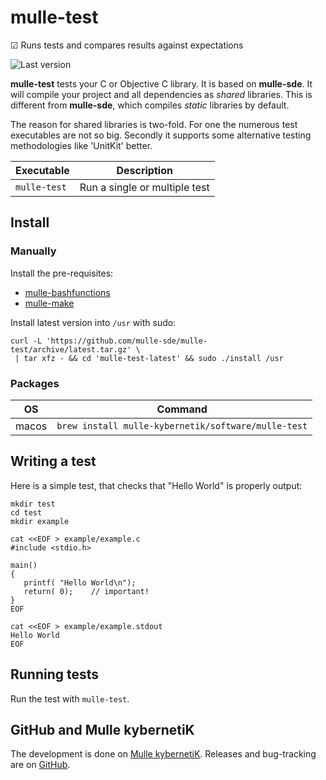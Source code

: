 # mulle-test

☑︎ Runs tests and compares results against expectations

![Last version](https://img.shields.io/github/tag/mulle-sde/mulle-test.svg)


**mulle-test** tests your C or Objective C library. It is based on
**mulle-sde**. It will compile your project and all dependencies as *shared*
libraries. This is different from **mulle-sde**, which compiles *static*
libraries by default.

The reason for shared libraries is two-fold. For one the numerous test
executables are not so big. Secondly it supports some alternative testing
methodologies like 'UnitKit' better.



Executable   | Description
-------------|--------------------------------
`mulle-test` | Run a single or multiple test


## Install

### Manually

Install the pre-requisites:

* [mulle-bashfunctions](https://github.com/mulle-nat/mulle-bashfunctions)
* [mulle-make](https://github.com/mulle-nat/mulle-make)


Install latest version into `/usr` with sudo:

```
curl -L 'https://github.com/mulle-sde/mulle-test/archive/latest.tar.gz' \
 | tar xfz - && cd 'mulle-test-latest' && sudo ./install /usr
```

### Packages

OS    | Command
------|------------------------------------
macos | `brew install mulle-kybernetik/software/mulle-test`


## Writing a test

Here is a simple test, that checks that "Hello World" is properly output:

```
mkdir test
cd test
mkdir example

cat <<EOF > example/example.c
#include <stdio.h>

main()
{
   printf( "Hello World\n");
   return( 0);	  // important!
}
EOF

cat <<EOF > example/example.stdout
Hello World
EOF
```

## Running tests

Run the test with `mulle-test`.



## GitHub and Mulle kybernetiK

The development is done on
[Mulle kybernetiK](https://www.mulle-kybernetik.com/software/git/mulle-test/master).
Releases and bug-tracking are on [GitHub](https://github.com/mulle-sde/mulle-test).
